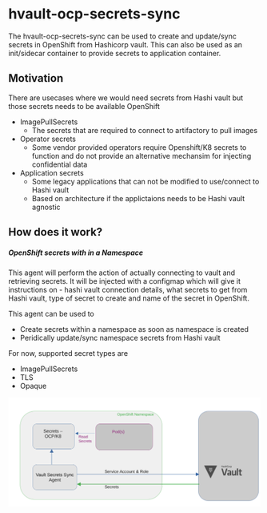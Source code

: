 # hvault-ocp-secrets-sync

The hvault-ocp-secrets-sync can be used to create and update/sync secrets in OpenShift from Hashicorp vault. This can also be used as an init/sidecar container to provide secrets to application container.


## Motivation 

There are usecases where we would need secrets from Hashi vault but those secrets needs to be available OpenShift<br>

* ImagePullSecrets <br>
     *  The secrets that are required to connect to artifactory to pull images <br>
* Operator secrets <br>
     *   Some vendor provided operators require Openshift/K8 secrets to function and do not provide an alternative mechansim for injecting 
            confidential data <br>
* Application secrets <br>
     *   Some legacy applications that can not be modified to use/connect to Hashi vault <br>
     *   Based on architecture if the applictaions needs to be Hashi vault agnostic
        

## How does it work?
##### OpenShift secrets with in a Namespace

This agent will perform the action of actually connecting to vault and retrieving secrets. It will be injected with a configmap which will give it instructions on - 
hashi vault connection details, what secrets to get from Hashi vault, type of secret to create and name of the secret in OpenShift.

This agent can be used to<br>
* Create secrets within a namespace as soon as namespace is created
* Peridically update/sync namespace secrets from Hashi vault 

For now, supported secret types are
* ImagePullSecrets
* TLS
* Opaque 


![Alt text](Images/create-namespace-secrets.png?raw=true "Title")

